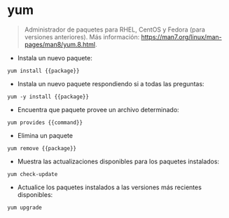 # yum

> Administrador de paquetes para RHEL, CentOS y Fedora (para versiones anteriores).
> Más información: <https://man7.org/linux/man-pages/man8/yum.8.html>.

- Instala un nuevo paquete:

`yum install {{package}}`

- Instala un nuevo paquete respondiendo si a todas las preguntas:

`yum -y install {{package}}`

- Encuentra que paquete provee un archivo determinado:

`yum provides {{command}}`

- Elimina un paquete

`yum remove {{package}}`

- Muestra las actualizaciones disponibles para los paquetes instalados:

`yum check-update`

- Actualice los paquetes instalados a las versiones más recientes disponibles:

`yum upgrade`
